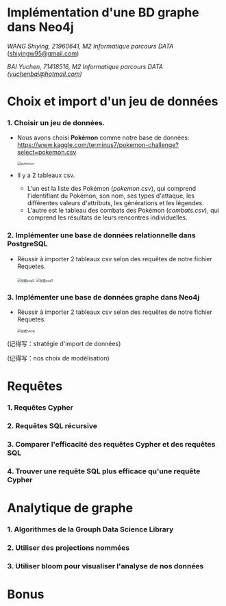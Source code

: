 # Implémentation d'une BD graphe dans Neo4j

*WANG Shiying, 21960641, M2 Informatique parcours DATA*  (shiyingw95@gmail.com)

*BAI Yuchen, 71418516,  M2 Informatique parcours DATA (yuchenbai@hotmail.com)*



# Choix et import d'un jeu de données

### 1. Choisir un jeu de données.

- Nous avons choisi **Pokémon** comme notre base de données: https://www.kaggle.com/terminus7/pokemon-challenge?select=pokemon.csv

  <img src="/Users/macbookpro/Documents/M2-Bases de données specialisées/période2-projet/Projet_BD_specialisees_2020/rapport/pokemon.jpg" alt="pokemon" style="zoom:50%;" />

- Il y a 2 tableaux csv. 
  -  L'un est la liste des Pokémon (*pokemon.csv*), qui comprend l'identifiant du Pokémon, son nom, ses types d'attaque, les différentes valeurs d'attributs, les générations et les légendes.
  - L'autre est le tableau des combats des Pokémon (*combats.csv*), qui comprend les résultats de leurs rencontres individuelles.

### 2. Implémenter une base de données relationnelle dans PostgreSQL

- Réussir à importer 2 tableaux csv selon des requêtes de notre fichier Requetes.

  <img src="/Users/macbookpro/Documents/M2-Bases de données specialisées/période2-projet/Projet_BD_specialisees_2020/rapport/创建psql2.png" alt="创建psql2" style="zoom:50%;" />
  
  <img src="/Users/macbookpro/Documents/M2-Bases de données specialisées/période2-projet/Projet_BD_specialisees_2020/rapport/创建psql1.png" alt="创建psql1" style="zoom:50%;" />

### 3. Implémenter une base de données graphe dans Neo4j

- Réussir à importer 2 tableaux csv selon des requêtes de notre fichier Requetes.

  <img src="/Users/macbookpro/Documents/M2-Bases de données specialisées/période2-projet/Projet_BD_specialisees_2020/rapport/创建neo4j.jpg" alt="创建neo4j" style="zoom:50%;" />





(记得写：stratégie d'import de données)

(记得写：nos choix de modélisation)

# Requêtes

### 1. Requêtes Cypher



### 2. Requêtes SQL récursive



### 3. Comparer l'efficacité des requêtes Cypher et des requêtes SQL



### 4. Trouver une requête SQL plus efficace qu'une requête Cypher



# Analytique de graphe

### 1. Algorithmes de la Grouph Data Science Library



### 2. Utiliser des projections nommées



### 3. Utiliser bloom pour visualiser l'analyse de nos données



# Bonus

